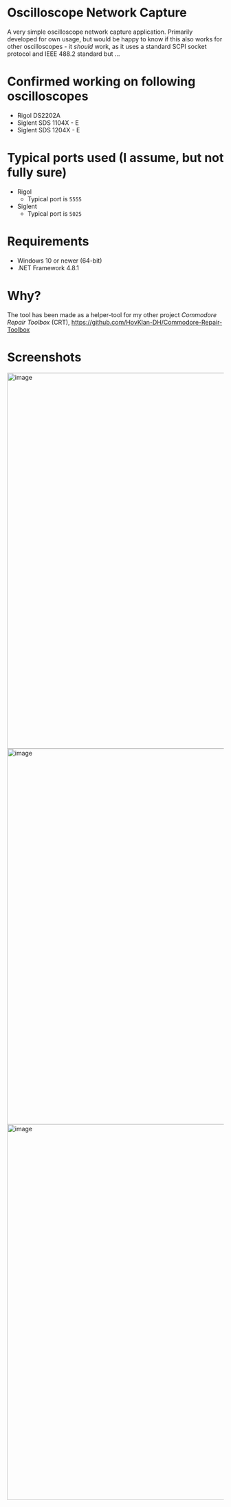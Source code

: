 # Oscilloscope Network Capture

A very simple oscilloscope network capture application. Primarily developed for own usage, but would be happy to know if this also works for other oscilloscopes - it _should_ work, as it uses a standard SCPI socket protocol and IEEE 488.2 standard but ...

# Confirmed working on following oscilloscopes

* Rigol DS2202A
* Siglent SDS 1104X - E
* Siglent SDS 1204X - E

# Typical ports used (I assume, but not fully sure)

* Rigol
  - Typical port is `5555` 
* Siglent
  - Typical port is `5025` 

# Requirements

* Windows 10 or newer (64-bit)
* .NET Framework 4.8.1

# Why?

The tool has been made as a helper-tool for my other project _Commodore Repair Toolbox_ (CRT), https://github.com/HovKlan-DH/Commodore-Repair-Toolbox

# Screenshots

<img width="1085" height="872" alt="image" src="https://github.com/user-attachments/assets/c34b9994-2660-4c90-ae86-3c6b8c4a2578" />

<img width="1085" height="872" alt="image" src="https://github.com/user-attachments/assets/6d0b5606-458b-4749-9f93-af949736f566" />

<img width="1085" height="872" alt="image" src="https://github.com/user-attachments/assets/d9923dc7-66c5-4464-b161-3f345378f4b2" />
